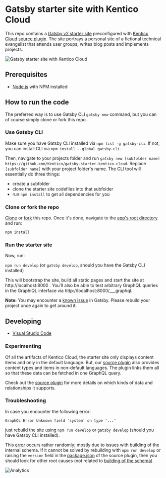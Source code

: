 # Gatsby starter site with Kentico Cloud

This repo contains a [Gatsby v2 starter site](https://www.gatsbyjs.org/starters/) preconfigured with [Kentico Cloud](https://www.kenticocloud.com/) [source plugin](https://www.npmjs.com/package/gatsby-source-kentico-cloud). The site portrays a personal site of a fictional technical evangelist that attends user groups, writes blog posts and implements projects.

![Gatsby starter site with Kentico Cloud](https://i.imgur.com/xvASA35.png)

## Prerequisites

* [Node.js](https://nodejs.org/) with NPM installed

## How to run the code

The preferred way is to use Gatsby CLI `gatsby new` command, but you can of course simply clone or fork this repo.

### Use Gatsby CLI

Make sure you have Gatsby CLI installed via `npm list -g gatsby-cli`. If not, you can install CLI via `npm install --global gatsby-cli`.

Then, navigate to your projects folder and run `gatsby new [subfolder name] https://github.com/Kentico/gatsby-starter-kentico-cloud`. Replace `[subfolder name]` with your project folder's name. The CLI tool will essentially do three things:

* create a subfolder
* clone the starter site codefiles into that subfolder
* run `npm install` to get all dependencies for you

### Clone or fork the repo

[Clone](https://git-scm.com/docs/git-clone) or [fork](https://hub.github.com/hub-fork.1.html) this repo. Once it's done, navigate to the [app's root directory](https://github.com/Kentico/gatsby-starter-kentico-cloud) and run:

`npm install`

### Run the starter site

Now, run:

`npm run develop` (or `gatsby develop`, should you have the Gatsby CLI installed)

This will bootstrap the site, build all static pages and start the site at http://localhost:8000 . You'll also be able to test arbitrary GraphQL queries in the GraphiQL interface via http://localhost:8000/___graphql.

**Note:** You may encounter a [known issue](#troubleshooting) in Gatsby. Please rebuild your project once again to get around it.

## Developing

* [Visual Studio Code](https://code.visualstudio.com/)

### Experimenting

Of all the artifacts of Kentico Cloud, the starter site only displays content items and only in the default language. But, our [source plugin](https://github.com/Kentico/gatsby-source-kentico-cloud) also provides content types and items in non-default languages. The plugin links them all so that these data can be fetched in one GraphQL query.

Check out the [source plugin](https://github.com/Kentico/gatsby-source-kentico-cloud#features) for more details on which kinds of data and relationships it supports.

### Troubleshooting

In case you encounter the following error:

`GraphQL Error Unknown field 'system' on type '...'`

just rebuild the site using `npm run develop` or `gatsby develop` (should you have Gatsby CLI installed).

This [error](https://github.com/gatsbyjs/gatsby/issues/8053) occurs rather randomly; mostly due to issues with building of the internal schema. If it cannot be solved by rebuilding with `npm run develop` or raising the `version` field in the [package.json](https://github.com/Kentico/cloud-gatsby/blob/master/plugins/gatsby-source-kentico-cloud/package.json) of the source plugin, then you should look for other root causes (not related to [building of the schema](https://github.com/gatsbyjs/gatsby/issues/2674#issuecomment-340510736)).


![Analytics](https://kentico-ga-beacon.azurewebsites.net/api/UA-69014260-4/Kentico/gatsby-source-kentico-cloud?pixel)
